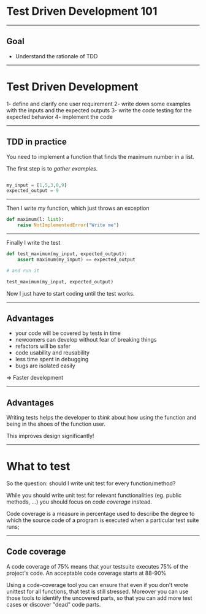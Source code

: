 # Test Driven Development 101



---


## Goal

  - Understand the rationale of TDD

---

# Test Driven Development

1- define and clarify one user requirement
2- write down some examples with the inputs and the expected outputs
3- write the code testing for the expected behavior
4- implement the code

----

## TDD in practice

You need to implement a function that finds the maximum number in a list.

The first step is to *gather examples*.

```python

my_input = [1,5,3,0,9]
expected_output = 9
```

---- 

Then I write my function, which just throws an exception

```python
def maximum(l: list):
    raise NotImplementedError("Write me") 
```

----

Finally I write the test

```python
def test_maximum(my_input, expected_output):
    assert maximum(my_input) == expected_output

# and run it

test_maximum(my_input, expected_output)
```

Now I just have to start coding until the test works.

----

## Advantages

- your code will be covered by tests in time
- newcomers can develop without fear of breaking things
- refactors will be safer
- code usability and reusability
- less time spent in debugging
- bugs are isolated easily

=> Faster development

----

## Advantages

Writing tests helps the developer to *think* about how using the function
and being in the shoes of the function user.

This improves design significantly!

---

# What to test

So the question: should I write unit test for every function/method?

While you should write unit test for relevant functionalities (eg. public methods, ...)
you should focus on *code coverage* instead.

Code coverage is a measure in percentage used to describe the degree to which the source code of a program is executed when a particular test suite runs; 

----

## Code coverage

A code coverage of 75% means that your testsuite executes 75% of the project's code.
An acceptable code coverage starts at 88-90%

Using a code-coverage tool you can ensure that even if you don't wrote unittest for all functions, that test is still stressed.
Moreover you can use those tools to identify the uncovered parts, so that you can add more test cases or discover "dead" code parts.



